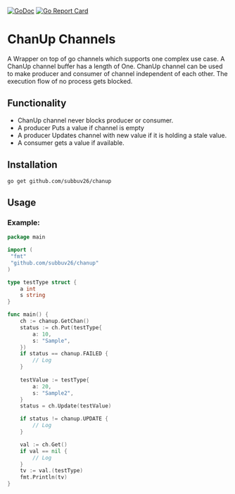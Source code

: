 [![GoDoc](https://godoc.org/github.com/subbuv26/chanup?status.svg)](https://pkg.go.dev/github.com/subbuv26/chanup)
[![Go Report Card](https://goreportcard.com/badge/github.com/subbuv26/chanup)](https://goreportcard.com/report/github.com/subbuv26/chanup)

# ChanUp Channels
A Wrapper on top of go channels which supports one complex use case. 
A ChanUp channel buffer has a length of One.
ChanUp channel can be used to make producer and consumer of channel independent of each other.
The execution flow of no process gets blocked. 

## Functionality
- ChanUp channel never blocks producer or consumer.
- A producer Puts a value if channel is empty
- A producer Updates channel with new value if it is holding a stale value.
- A consumer gets a value if available.

## Installation
```
go get github.com/subbuv26/chanup
```

## Usage
### Example:
```go
package main

import (
 "fmt"
 "github.com/subbuv26/chanup"
)

type testType struct {
	a int
	s string
}

func main() {
	ch := chanup.GetChan()
	status := ch.Put(testType{
		a: 10,
		s: "Sample",
	})
	if status == chanup.FAILED {
		// Log
	}
	
	testValue := testType{
		a: 20,
		s: "Sample2",
	}
	status = ch.Update(testValue)

	if status != chanup.UPDATE {
		// Log
	}

	val := ch.Get()
	if val == nil {
		// Log
	}
	tv := val.(testType)
	fmt.Println(tv)
}
```
